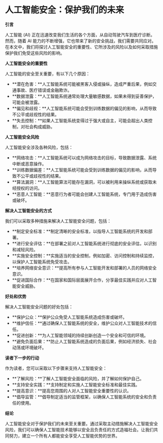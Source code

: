 # 人工智能安全：保护我们的未来

**引言**

人工智能 (AI) 正在迅速改变我们生活的各个方面，从自动驾驶汽车到医疗诊断。然而，随着 AI 能力的不断增强，它也带来了新的安全挑战，我们需要共同应对。在本文中，我们将探讨人工智能安全的重要性、它所涉及的风险以及如何采取措施保护我们免受这些风险的影响。

**人工智能安全的重要性**

人工智能的安全至关重要，有以下几个原因：

* **潜在危害：**人工智能系统可能被黑客入侵或操纵，造成严重后果，例如交通事故、医疗错误或金融欺诈。
* **数据泄露：**人工智能系统通常处理大量敏感数据，如果未得到妥善保护，可能会被泄露。
* **偏见和歧视：**人工智能系统可能会受到训练数据的偏见的影响，从而导致不公平或歧视性的结果。
* **失去控制：**如果人工智能系统变得过于强大或自主，可能会超出人类控制，对社会构成威胁。

**人工智能安全风险**

人工智能安全涉及各种风险，包括：

* **网络攻击：**人工智能系统可以成为网络攻击的目标，导致数据泄露、系统中断或恶意操作。
* **训练数据偏差：**人工智能系统可能会受到训练数据的偏见的影响，从而导致不公平或歧视性的结果。
* **算法漏洞：**人工智能算法可能存在漏洞，可以被利用来操纵系统或获取未经授权的访问。
* **恶意人工智能：**恶意行为者可能会创建人工智能系统，专门用于造成伤害或破坏。

**解决人工智能安全的方式**

我们可以采取多种措施来解决人工智能安全问题，包括：

* **制定安全标准：**制定清晰的安全标准，以指导人工智能系统的开发和部署。
* **进行安全评估：**在部署之前对人工智能系统进行彻底的安全评估，以识别和减轻风险。
* **实施安全控制：**实施适当的安全控制，例如加密、访问控制和持续监控，以保护人工智能系统免受攻击。
* **培养网络安全意识：**提高所有参与人工智能开发和部署的人员的网络安全意识。
* **促进国际合作：**在国家和国际层面展开合作，分享最佳实践并应对人工智能安全威胁。

**好处和优势**

解决人工智能安全问题的好处包括：

* **保护公众：**保护公众免受人工智能系统造成伤害或破坏。
* **维护信任：**通过确保人工智能系统的安全，维护公众对人工智能技术的信任。
* **促进创新：**为人工智能领域的持续创新创造一个安全和可信的环境。
* **避免负面后果：**防止人工智能系统造成的负面后果，例如经济损失、社会动荡或环境破坏。

**读者下一步的行动**

作为读者，您可以采取以下步骤来支持人工智能安全：

* **了解风险：**了解人工智能安全面临的风险，并了解如何保护自己。
* **支持安全实践：**支持制定和实施人工智能安全标准和最佳实践。
* **提高意识：**提高您周围的人对人工智能安全重要性的认识。
* **倡导监管：**倡导制定适当的监管框架，以确保人工智能系统的安全和负责任的使用。

**结论**

人工智能安全对于保护我们的未来至关重要。通过采取主动措施解决人工智能安全风险，我们可以确保人工智能技术能够以安全且负责任的方式造福社会。让我们共同努力，建立一个所有人都能安全享受人工智能优势的世界。
